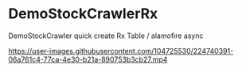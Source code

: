 # DemoStockCrawlerRx
DemoStockCrawler quick create Rx Table / alamofire async



https://user-images.githubusercontent.com/104725530/224740391-06a761c4-77ca-4e30-b21a-890753b3cb27.mp4

